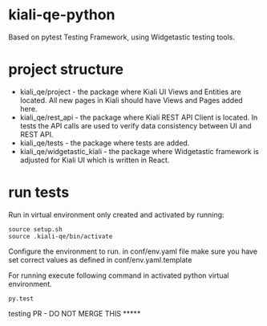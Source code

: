 # kiali-qe-python
Based on pytest Testing Framework, using Widgetastic testing tools.

# project structure

* kiali_qe/project           - the package where Kiali UI Views and Entities are located. All new pages in Kiali should have Views and Pages added here.
* kiali_qe/rest_api          - the package where Kiali REST API Client is located. In tests the API calls are used to verify data consistency between UI and REST API.
* kiali_qe/tests             - the package where tests are added.
* kiali_qe/widgetastic_kiali - the package where Widgetastic framework is adjusted for Kiali UI which is written in React.


# run tests

Run in virtual environment only created and activated by running:
```
source setup.sh
source .kiali-qe/bin/activate
```

Configure the environment to run.
in conf/env.yaml file make sure you have set correct values as defined in conf/env.yaml.template


For running execute following command in activated python virtual environment.
```
py.test
```



testing PR - DO NOT MERGE THIS *****
